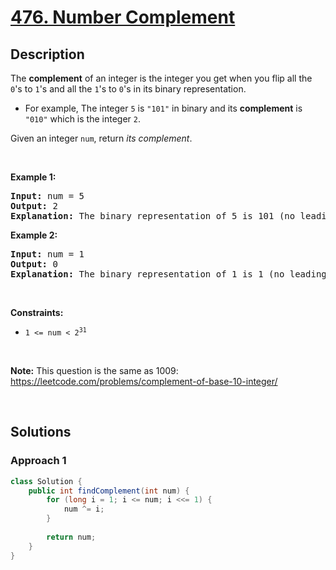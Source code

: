 # [476. Number Complement](https://leetcode.com/problems/number-complement)

## Description

<p>The <strong>complement</strong> of an integer is the integer you get when you flip all the <code>0</code>&#39;s to <code>1</code>&#39;s and all the <code>1</code>&#39;s to <code>0</code>&#39;s in its binary representation.</p>

<ul>
    <li>For example, The integer <code>5</code> is <code>&quot;101&quot;</code> in binary and its <strong>complement</strong> is <code>&quot;010&quot;</code> which is the integer <code>2</code>.</li>
</ul>

<p>Given an integer <code>num</code>, return <em>its complement</em>.</p>
<p>&nbsp;</p>

<p><strong class="example">Example 1:</strong></p>
<pre>
<strong>Input:</strong> num = 5
<strong>Output:</strong> 2
<strong>Explanation:</strong> The binary representation of 5 is 101 (no leading zero bits), and its complement is 010. So you need to output 2.
</pre>

<p><strong class="example">Example 2:</strong></p>
<pre>
<strong>Input:</strong> num = 1
<strong>Output:</strong> 0
<strong>Explanation:</strong> The binary representation of 1 is 1 (no leading zero bits), and its complement is 0. So you need to output 0.
</pre>
<p>&nbsp;</p>

<p><strong>Constraints:</strong></p>
<ul>
    <li><code>1 &lt;= num &lt; 2<sup>31</sup></code></li>
</ul>
<p>&nbsp;</p>

<p><strong>Note:</strong> This question is the same as 1009: <a href="https://leetcode.com/problems/complement-of-base-10-integer/" target="_blank">https://leetcode.com/problems/complement-of-base-10-integer/</a></p>
<p>&nbsp;</p>

## Solutions

### **Approach 1**

```java
class Solution {
    public int findComplement(int num) {
        for (long i = 1; i <= num; i <<= 1) {
            num ^= i;
        }
        
        return num;
    }
}
```

<!-- tabs:end -->